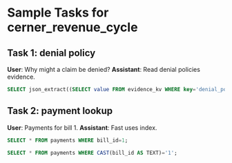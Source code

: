 # Sample Tasks for cerner_revenue_cycle

## Task 1: denial policy
**User**: Why might a claim be denied?
**Assistant**: Read denial policies evidence.
```sql
SELECT json_extract((SELECT value FROM evidence_kv WHERE key='denial_policies'), '$');
```

## Task 2: payment lookup
**User**: Payments for bill 1.
**Assistant**: Fast uses index.
```sql fast
SELECT * FROM payments WHERE bill_id=1;
```
```sql slow
SELECT * FROM payments WHERE CAST(bill_id AS TEXT)='1';
```
